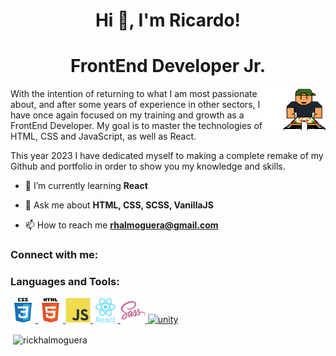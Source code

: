 <h1 align="center">Hi 👋, I'm Ricardo!</h1>
<h1 align="center">FrontEnd Developer Jr.</h1>
<img width="20%" align="right" alt="rick talking" src="./images/TALKING ANI.gif" />
With the intention of returning to what I am most passionate about, and after some years of experience in other sectors, I have once again focused on my training and growth as a FrontEnd Developer. My goal is to master the technologies of HTML, CSS and JavaScript, as well as React.

This year 2023 I have dedicated myself to making a complete remake of my Github and portfolio in order to show you my knowledge and skills.



- 🌱 I’m currently learning **React**

- 💬 Ask me about **HTML, CSS, SCSS, VanillaJS**

- 📫 How to reach me **rhalmoguera@gmail.com**

<h3 align="left">Connect with me:</h3>
<p align="left">
</p>

<h3 align="left">Languages and Tools:</h3>
<p align="left"> <a href="https://www.w3schools.com/css/" target="_blank" rel="noreferrer"> <img src="https://raw.githubusercontent.com/devicons/devicon/master/icons/css3/css3-original-wordmark.svg" alt="css3" width="40" height="40"/> </a> <a href="https://www.w3.org/html/" target="_blank" rel="noreferrer"> <img src="https://raw.githubusercontent.com/devicons/devicon/master/icons/html5/html5-original-wordmark.svg" alt="html5" width="40" height="40"/> </a> <a href="https://developer.mozilla.org/en-US/docs/Web/JavaScript" target="_blank" rel="noreferrer"> <img src="https://raw.githubusercontent.com/devicons/devicon/master/icons/javascript/javascript-original.svg" alt="javascript" width="40" height="40"/> </a> <a href="https://reactjs.org/" target="_blank" rel="noreferrer"> <img src="https://raw.githubusercontent.com/devicons/devicon/master/icons/react/react-original-wordmark.svg" alt="react" width="40" height="40"/> </a> <a href="https://sass-lang.com" target="_blank" rel="noreferrer"> <img src="https://raw.githubusercontent.com/devicons/devicon/master/icons/sass/sass-original.svg" alt="sass" width="40" height="40"/> </a> <a href="https://unity.com/" target="_blank" rel="noreferrer"> <img src="https://www.vectorlogo.zone/logos/unity3d/unity3d-icon.svg" alt="unity" width="40" height="40"/> </a> </p>

<p>&nbsp;<img align="center" src="https://github-readme-stats.vercel.app/api?username=rickhalmoguera&show_icons=true&locale=en" alt="rickhalmoguera" /></p>
